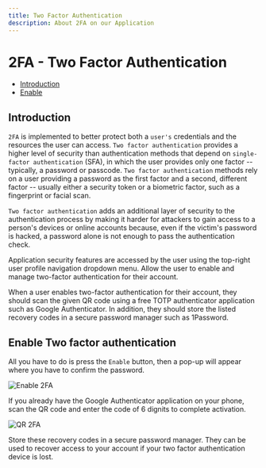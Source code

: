 ```yaml
---
title: Two Factor Authentication
description: About 2FA on our Application
---
```


# 2FA - Two Factor Authentication

- [Introduction](#introduction)
- [Enable](#enable)

<a name="introduction"></a>

## Introduction

`2FA` is implemented to better protect both a `user's` credentials and the resources the user can access. `Two factor authentication` provides a higher level of security than authentication methods that depend on `single-factor authentication` (SFA), in which the user provides only one factor -- typically, a password or passcode. `Two factor authentication` methods rely on a user providing a password as the first factor and a second, different factor -- usually either a security token or a biometric factor, such as a fingerprint or facial scan.

`Two factor authentication` adds an additional layer of security to the authentication process by making it harder for attackers to gain access to a person's devices or online accounts because, even if the victim's password is hacked, a password alone is not enough to pass the authentication check.

Application security features are accessed by the user using the top-right user profile navigation dropdown menu. Allow the user to enable and manage two-factor authentication for their account.

When a user enables two-factor authentication for their account, they should scan the given QR code using a free TOTP authenticator application such as Google Authenticator. In addition, they should store the listed recovery codes in a secure password manager such as 1Password.

<a name="enable"></a>

## Enable Two factor authentication

All you have to do is press the `Enable` button, then a pop-up will appear where you have to confirm the password.

![Enable 2FA](https://raw.githubusercontent.com/zaimea/zaimea-docs/main/preview/2fa.jpg)

If you already have the Google Authenticator application on your phone, scan the QR code and enter the code of 6 dignits to complete activation.

![QR 2FA](https://raw.githubusercontent.com/zaimea/zaimea-docs/main/preview/2faQR.jpg)

Store these recovery codes in a secure password manager. They can be used to recover access to your account if your two factor authentication device is lost.
